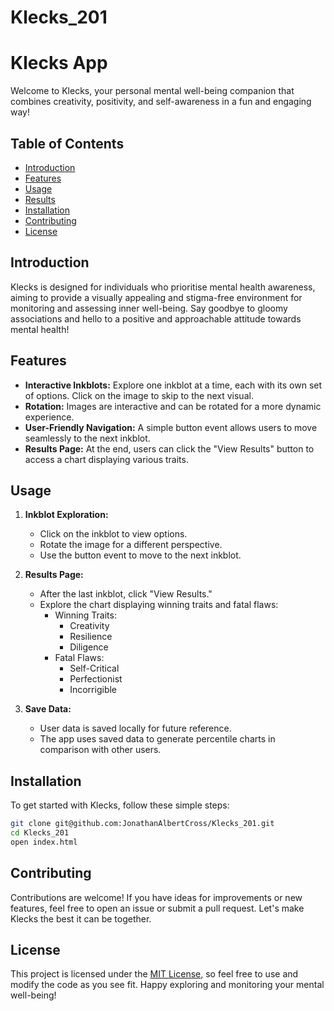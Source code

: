 # Klecks_201

# Klecks App

Welcome to Klecks, your personal mental well-being companion that combines creativity, positivity, and self-awareness in a fun and engaging way!

## Table of Contents
- [Introduction](#introduction)
- [Features](#features)
- [Usage](#usage)
- [Results](#results)
- [Installation](#installation)
- [Contributing](#contributing)
- [License](#license)

## Introduction

Klecks is designed for individuals who prioritise mental health awareness, aiming to provide a visually appealing and stigma-free environment for monitoring and assessing inner well-being. Say goodbye to gloomy associations and hello to a positive and approachable attitude towards mental health!

## Features

- **Interactive Inkblots:** Explore one inkblot at a time, each with its own set of options. Click on the image to skip to the next visual.
- **Rotation:** Images are interactive and can be rotated for a more dynamic experience.
- **User-Friendly Navigation:** A simple button event allows users to move seamlessly to the next inkblot.
- **Results Page:** At the end, users can click the "View Results" button to access a chart displaying various traits.

## Usage

1. **Inkblot Exploration:**
   - Click on the inkblot to view options.
   - Rotate the image for a different perspective.
   - Use the button event to move to the next inkblot.

2. **Results Page:**
   - After the last inkblot, click "View Results."
   - Explore the chart displaying winning traits and fatal flaws:
     - Winning Traits:
       - Creativity
       - Resilience
       - Diligence
     - Fatal Flaws:
       - Self-Critical
       - Perfectionist
       - Incorrigible

3. **Save Data:**
   - User data is saved locally for future reference.
   - The app uses saved data to generate percentile charts in comparison with other users.

## Installation

To get started with Klecks, follow these simple steps:

```bash
git clone git@github.com:JonathanAlbertCross/Klecks_201.git
cd Klecks_201
open index.html
```

## Contributing

Contributions are welcome! If you have ideas for improvements or new features, feel free to open an issue or submit a pull request. Let's make Klecks the best it can be together.

## License

This project is licensed under the [MIT License](LICENSE), so feel free to use and modify the code as you see fit. Happy exploring and monitoring your mental well-being!

